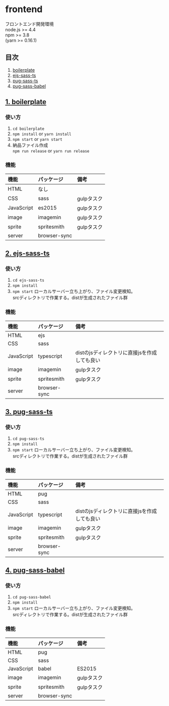 # frontend
フロントエンド開発環境  
node.js >= 4.4  
npm >= 3.8  
(yarn >= 0.16.1)
## 目次
1. [boilerplate](#section01)
2. [ejs-sass-ts](#section02)
3. [pug-sass-ts](#section03)
4. [pug-sass-babel](#section04)

<a id="section01"></a>
## <a href="#section01">1. boilerplate</a>
### 使い方
1. `cd boilerplate`
2. `npm install` or `yarn install`
3. `npm start` or `yarn start`
4. 納品ファイル作成  
   `npm run release` or `yarn run release`
   
   
### 機能
|    機能     |   パッケージ   |     備考     |
|:-----------|:-------------|:------------|
| HTML       | なし         |              |
| CSS        | sass         | gulpタスク   |
| JavaScript | es2015       | gulpタスク   |
| image      | imagemin     | gulpタスク   |
| sprite     | spritesmith  | gulpタスク   |
| server     | browser-sync |             |



<a id="section02"></a>
## <a href="#section01">2. ejs-sass-ts</a>
### 使い方
1. `cd ejs-sass-ts`
2. `npm install`
3. `npm start` ローカルサーバー立ち上がり、ファイル変更検知。  
srcディレクトリで作業する。distが生成されたファイル群

### 機能
|    機能     |   パッケージ   |     備考     |
|:-----------|:-------------|:------------|
| HTML       | ejs          |              |
| CSS        | sass         |              |
| JavaScript | typescript   | distのjsディレクトリに直接jsを作成しても良い |
| image      | imagemin     | gulpタスク         |
| sprite     | spritesmith  | gulpタスク             |
| server     | browser-sync |              |

<a id="section03"></a>
## <a href="#section02">3. pug-sass-ts</a>
### 使い方
1. `cd pug-sass-ts`
2. `npm install`
3. `npm start` ローカルサーバー立ち上がり、ファイル変更検知。  
srcディレクトリで作業する。distが生成されたファイル群

### 機能
|    機能     |   パッケージ   |     備考     |
|:-----------|:-------------|:------------|
| HTML       | pug          |              |
| CSS        | sass         |              |
| JavaScript | typescript   | distのjsディレクトリに直接jsを作成しても良い |
| image      | imagemin     | gulpタスク         |
| sprite     | spritesmith  | gulpタスク             |
| server     | browser-sync |              |

<a id="section04"></a>
## <a href="#section03">4. pug-sass-babel</a>
### 使い方
1. `cd pug-sass-babel`
2. `npm install`
3. `npm start` ローカルサーバー立ち上がり、ファイル変更検知。  
srcディレクトリで作業する。distが生成されたファイル群

### 機能
|    機能     |   パッケージ   |     備考     |
|:-----------|:-------------|:------------|
| HTML       | pug          |              |
| CSS        | sass         |              |
| JavaScript | babel   | ES2015 |
| image      | imagemin     | gulpタスク         |
| sprite     | spritesmith  | gulpタスク             |
| server     | browser-sync |              |